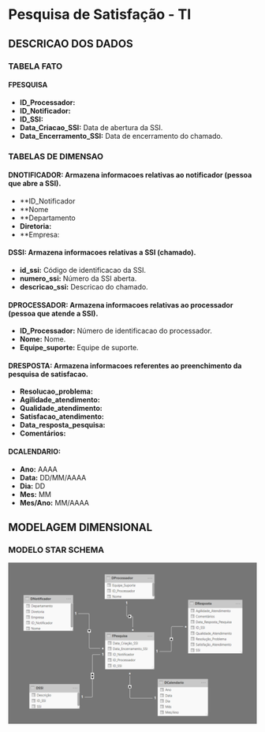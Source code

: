 # Pesquisa de Satisfação - TI

## DESCRICAO DOS DADOS

### TABELA FATO

#### FPESQUISA
* **ID_Processador:**
* **ID_Notificador:**
* **ID_SSI:**
* **Data_Criacao_SSI:** Data de abertura da SSI.<br>
* **Data_Encerramento_SSI:** Data de encerramento do chamado.<br>

### TABELAS DE DIMENSAO

#### DNOTIFICADOR: Armazena informacoes relativas ao notificador (pessoa que abre a SSI).<br>
* **ID_Notificador
* **Nome
* **Departamento
* **Diretoria:**
* **Empresa:

#### DSSI: Armazena informacoes relativas a SSI (chamado).<br>
* **id_ssi:** Código de identificacao da SSI.<br>
* **numero_ssi:** Número da SSI aberta.<br>
* **descricao_ssi:** Descricao do chamado.<br>

#### DPROCESSADOR: Armazena informacoes relativas ao processador (pessoa que atende a SSI).<br>
* **ID_Processador:** Número de identificacao do processador.<br>
* **Nome:** Nome.<br>
* **Equipe_suporte:** Equipe de suporte.<br>

#### DRESPOSTA: Armazena informacoes referentes ao preenchimento da pesquisa de satisfacao.<br>
* **Resolucao_problema:**<br>
* **Agilidade_atendimento:**<br>
* **Qualidade_atendimento:**<br>
* **Satisfacao_atendimento:**<br>
* **Data_resposta_pesquisa:**<br>
* **Comentários:** 

#### DCALENDARIO:
* **Ano:** AAAA
* **Data:** DD/MM/AAAA
* **Dia:** DD
* **Mes:** MM
* **Mes/Ano:** MM/AAAA


## MODELAGEM DIMENSIONAL

### MODELO STAR SCHEMA

![Alt text](https://github.com/danielasalomao/pesquisa/blob/v1/Star_Schema.png)

